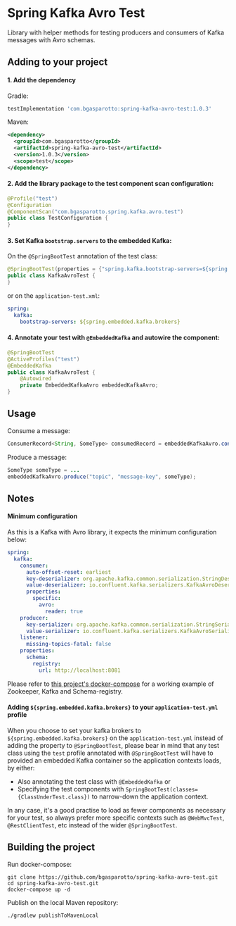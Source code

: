 # Spring Kafka Avro Test
Library with helper methods for testing producers and consumers of Kafka messages with Avro schemas.

## Adding to your project
#### 1. Add the dependency
Gradle:
```groovy
testImplementation 'com.bgasparotto:spring-kafka-avro-test:1.0.3'
```
Maven:
```xml
<dependency>
  <groupId>com.bgasparotto</groupId>
  <artifactId>spring-kafka-avro-test</artifactId>
  <version>1.0.3</version>
  <scope>test</scope>
</dependency>
```

#### 2. Add the library package to the test component scan configuration:
```java
@Profile("test")
@Configuration
@ComponentScan("com.bgasparotto.spring.kafka.avro.test")
public class TestConfiguration {
}
```

#### 3. Set Kafka `bootstrap.servers` to the embedded Kafka:
On the `@SpringBootTest` annotation of the test class:
```java
@SpringBootTest(properties = {"spring.kafka.bootstrap-servers=${spring.embedded.kafka.brokers}"})
public class KafkaAvroTest {
}
```

or on the `application-test.xml`:
```yaml
spring:
  kafka:
    bootstrap-servers: ${spring.embedded.kafka.brokers}
```

#### 4. Annotate your test with `@EmbeddedKafka` and autowire the component:
```java
@SpringBootTest
@ActiveProfiles("test")
@EmbeddedKafka
public class KafkaAvroTest {
    @Autowired
    private EmbeddedKafkaAvro embeddedKafkaAvro;
}
```

## Usage
Consume a message:
```java
ConsumerRecord<String, SomeType> consumedRecord = embeddedKafkaAvro.consumeOne("topic");
```

Produce a message:
```java
SomeType someType = ...
embeddedKafkaAvro.produce("topic", "message-key", someType);
```

## Notes
#### Minimum configuration
As this is a Kafka with Avro library, it expects the minimum configuration below:
```yaml
spring:
  kafka:
    consumer:
      auto-offset-reset: earliest
      key-deserializer: org.apache.kafka.common.serialization.StringDeserializer
      value-deserializer: io.confluent.kafka.serializers.KafkaAvroDeserializer
      properties:
        specific:
          avro:
            reader: true
    producer:
      key-serializer: org.apache.kafka.common.serialization.StringSerializer
      value-serializer: io.confluent.kafka.serializers.KafkaAvroSerializer
    listener:
      missing-topics-fatal: false
    properties:
      schema:
        registry:
          url: http://localhost:8081
```
Please refer to [this project's docker-compose](https://github.com/bgasparotto/spring-kafka-avro-test/blob/master/docker-compose.yml) for a working example of Zookeeper, Kafka and Schema-registry.

#### Adding `${spring.embedded.kafka.brokers}` to your `application-test.yml` profile
When you choose to set your kafka brokers to `${spring.embedded.kafka.brokers}` on the
`application-test.yml` instead of adding the property to `@SpringBootTest`, please bear in mind that
any test class using the `test` profile annotated with `@SpringBootTest` will have to provided an
embedded Kafka container so the application contexts loads, by either:
- Also annotating the test class with `@EmbeddedKafka` or 
- Specifying the test components with `SpringBootTest(classes={ClassUnderTest.class})` to
  narrow-down the application context.

In any case, it's a good practise to load as fewer components as necessary for your test, so always
prefer more specific contexts such as `@WebMvcTest`, `@RestClientTest`, etc instead of the wider
`@SpringBootTest`.

## Building the project
Run docker-compose:
```shell script
git clone https://github.com/bgasparotto/spring-kafka-avro-test.git
cd spring-kafka-avro-test.git
docker-compose up -d
```

Publish on the local Maven repository:
```shell script
./gradlew publishToMavenLocal
```

